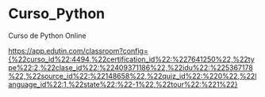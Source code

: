 # Curso_Python
Curso de Python Online

https://app.edutin.com/classroom?config={%22curso_id%22:4494,%22certification_id%22:%227641250%22,%22type%22:2,%22clase_id%22:%22409371186%22,%22idu%22:%225367178%22,%22source_id%22:%22148658%22,%22quiz_id%22:%220%22,%22language_id%22:1,%22state%22:%22-1%22,%22tour%22:%221%22}
